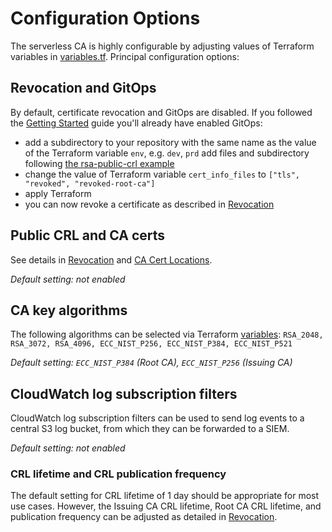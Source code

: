 # Configuration Options

The serverless CA is highly configurable by adjusting values of Terraform variables in [variables.tf](https://github.com/serverless-ca/terraform-aws-ca/blob/main/variables.tf). Principal configuration options:


## Revocation and GitOps
By default, certificate revocation and GitOps are disabled. If you followed the [Getting Started](./getting-started.md) guide you'll already have enabled GitOps:
* add a subdirectory to your repository with the same name as the value of the Terraform variable `env`, e.g. `dev`, `prd`
add files and subdirectory following [the rsa-public-crl example](https://github.com/serverless-ca/terraform-aws-ca/blob/main/examples/rsa-public-crl/README.md)
* change the value of Terraform variable `cert_info_files` to  `["tls", "revoked", "revoked-root-ca"]`
* apply Terraform
* you can now revoke a certificate as described in [Revocation](revocation.md)

## Public CRL and CA certs

See details in [Revocation](revocation.md) and [CA Cert Locations](locations.md).

*Default setting: not enabled*

## CA key algorithms

The following algorithms can be selected via Terraform [variables](https://github.com/serverless-ca/terraform-aws-ca/blob/main/variables.tf):
`RSA_2048, RSA_3072, RSA_4096, ECC_NIST_P256, ECC_NIST_P384, ECC_NIST_P521`

*Default setting: `ECC_NIST_P384` (Root CA), `ECC_NIST_P256` (Issuing CA)*

## CloudWatch log subscription filters

CloudWatch log subscription filters can be used to send log events to a central S3 log bucket, from which they can be forwarded to a SIEM.

*Default setting: not enabled*

### CRL lifetime and CRL publication frequency
The default setting for CRL lifetime of 1 day should be appropriate for most use cases. However, the Issuing CA CRL lifetime, Root CA CRL lifetime, and publication frequency can be adjusted as detailed in [Revocation](revocation.md#crl-lifetime).